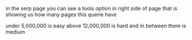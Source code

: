 in the serp page you can see a tools option in right side of page that is showing us how many pages this querie have

under 5,000,000 is easy
above 12,000,000 is hard
and in between them is medium